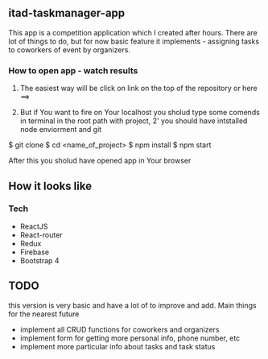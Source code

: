 ## itad-taskmanager-app


This app is a competition application which I created after hours. 
There are lot of things to do, but for now basic feature it implements - assigning tasks to coworkers of event by organizers.

### How to open app - watch results

1) The easiest way will be click on link on the top of the repository or here ==>

2) But if You want to fire on Your localhost you sholud type some comends in terminal in the root path with project, 
2' you should have intstalled node enviorment and git

$ git clone <link>
$ cd <name_of_project>
$ npm install 
$ npm start

After this you sholud have opened app in Your browser

## How it looks like 



### Tech

 - ReactJS
 - React-router
 - Redux
 - Firebase
 - Bootstrap 4
 
 ## TODO
 
 this version is very basic and have a lot of to improve and add. 
 Main things for the nearest future
 
 - implement all CRUD functions for coworkers and organizers
 - implement form for getting more personal info, phone number, etc
 - implement more particular info about tasks and task status
 
 
 
